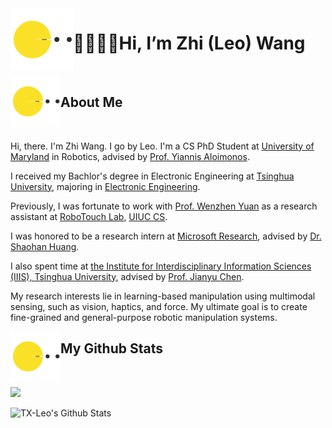 <!--
 * @Author: TX-Leo
 * @Mail: tx.leo.wz@gmail.com
 * @Date: 2024-04-20 12:23:51
 * @Version: v1
 * @File: 
 * @Brief: 
-->
<img align='left' src="https://raw.githubusercontent.com/Aniket965/Aniket965/master/pacman.svg" width="100">

# 👋🏻👋🏻Hi, I’m Zhi (Leo) Wang
<br>

<img align='left' src="https://raw.githubusercontent.com/Aniket965/Aniket965/master/pacman.svg" width="80">

## About Me
<br>

Hi, there. I'm Zhi Wang. I go by Leo. I'm a CS PhD Student at [University of Maryland](https://www.tsinghua.edu.cn/en/) in Robotics, advised by [Prof. Yiannis Aloimonos](https://robotics.umd.edu/clark/faculty/350/Yiannis-Aloimonos).

I received my Bachlor's degree in Electronic Engineering at <a href="https://www.tsinghua.edu.cn/en/">Tsinghua University</a>, majoring in <a href="https://www.ee.tsinghua.edu.cn/en/">Electronic Engineering</a>.

Previously, I was fortunate to work with <a href="https://siebelschool.illinois.edu/about/people/faculty/yuanwz">Prof. Wenzhen Yuan</a> as a research assistant at <a href="https://robotouchlab.com/"> RoboTouch Lab</a>, <a href="https://cs.illinois.edu/">UIUC CS</a>.

I was honored to be a research intern at <a href="https://www.microsoft.com/en-us/research/lab/microsoft-research-asia/"> Microsoft Research</a>, advised by <a href="https://www.microsoft.com/en-us/research/people/shaohanh/">Dr. Shaohan Huang</a>.

I also spent time at [the Institute for Interdisciplinary Information Sciences (IIIS), Tsinghua University,](https://iiis.tsinghua.edu.cn/en/) advised by [Prof. Jianyu Chen](https://people.iiis.tsinghua.edu.cn/~jychen/).

My research interests lie in learning-based manipulation using multimodal sensing, such as vision, haptics, and force. My ultimate goal is to create fine-grained and general-purpose robotic manipulation systems.

<img align='left' src="https://raw.githubusercontent.com/Aniket965/Aniket965/master/pacman.svg" width="80">

## My Github Stats
<br> 
<p align="left"> <img src="https://komarev.com/ghpvc/?username=TX-Leo"/> </p>

![TX-Leo's Github Stats](https://github-readme-stats.vercel.app/api/?username=TX-Leo&show_icons=true&title_color=fff&icon_color=79ff97&text_color=9f9f9f&bg_color=151515)

